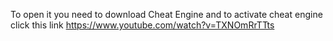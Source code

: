 To open it you need to download Cheat Engine and to activate cheat engine click this link
https://www.youtube.com/watch?v=TXNOmRrTTts

